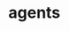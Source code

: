 # agents


<!-- - Regarding Oct 19th, our lectures in the two courses will be postponed. -->
```diff


```
